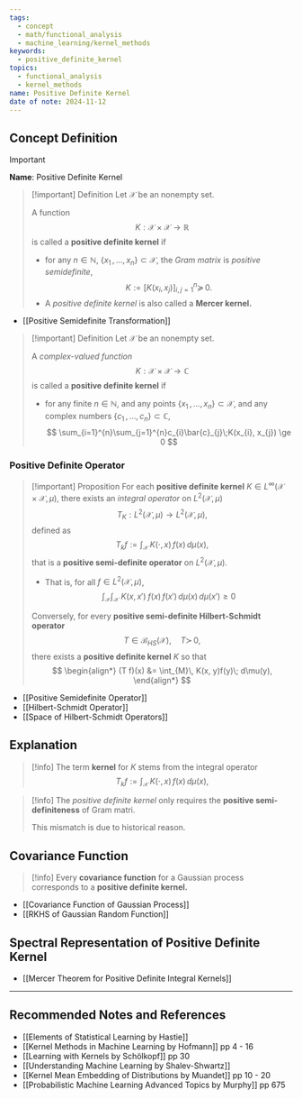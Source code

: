 ```yaml
---
tags:
  - concept
  - math/functional_analysis
  - machine_learning/kernel_methods
keywords:
  - positive_definite_kernel
topics:
  - functional_analysis
  - kernel_methods
name: Positive Definite Kernel
date of note: 2024-11-12
---
```


## Concept Definition

>[!important]
>**Name**: Positive Definite Kernel

>[!important] Definition
>Let $\mathcal{X}$ be an nonempty set. 
>
>A function $$K: \mathcal{X} \times \mathcal{X} \to \mathbb{R}$$ is called  a **positive definite kernel** if 
>- for any $n\in \mathbb{N}$, $\left\{ x_{1} \,{,}\ldots{,}\,x_{n}\right\} \subset \mathcal{X}$, the *Gram matrix*  is *positive semidefinite*,  $$K := [K(x_{i}, x_{j})]_{i,j=1}^{n} \succeq\,0.$$
>- A *positive definite kernel* is also called a **Mercer kernel.**

- [[Positive Semidefinite Transformation]]

>[!important] Definition
>Let $\mathcal{X}$ be an nonempty set. 
>
>A *complex-valued function* $$K: \mathcal{X} \times \mathcal{X} \to \mathbb{C}$$ is called  a **positive definite kernel** if 
>- for any finite $n\in \mathbb{N}$, and any points $\left\{ x_{1} \,{,}\ldots{,}\,x_{n}\right\} \subset \mathcal{X}$,  and any complex numbers $\{ c_{1}\,{,}\ldots{,}\,c_{n} \} \subset \mathbb{C}$, 
>  $$
>  \sum_{i=1}^{n}\sum_{j=1}^{n}c_{i}\bar{c}_{j}\;K(x_{i}, x_{j}) \ge 0
> $$



### Positive Definite Operator

>[!important] Proposition
>For each **positive definite kernel** $K \in L^{\infty}(\mathcal{X}\times \mathcal{X}, \mu)$, there exists an *integral operator* on $L^2(\mathcal{X},\mu)$
>$$
>T_{K}: L^2(\mathcal{X},\mu) \to L^2(\mathcal{X},\mu),
>$$
>defined as 
>$$
>T_{k}f := \int_{\mathcal{X}}\,K(\cdot, x)\,f(x)\,d\mu(x),
>$$
>that is a **positive semi-definite operator** on $L^2(\mathcal{X},\mu)$. 
>- That is, for all $f\in L^{2}(\mathcal{X},\mu)$, $$\int_{\mathcal{X}}\int_{\mathcal{X}}\;K(x, x')\;f(x)\,f(x')\,d\mu (x)\,d\mu(x') \ge 0$$
>  
>Conversely, for every **positive semi-definite Hilbert-Schmidt operator** $$T\in \mathcal{B}_{HS}(\mathcal{X}), \quad T \succ\, 0,$$ there exists a **positive definite kernel** $K$ so that
>$$
> \begin{align*}
> (T f)(x) &= \int_{M}\, K(x, y)f(y)\; d\mu(y),
> \end{align*}
>$$   

- [[Positive Semidefinite Operator]]
- [[Hilbert-Schmidt Operator]]
- [[Space of Hilbert-Schmidt Operators]]


## Explanation

>[!info]
>The term **kernel** for $K$ stems from the integral operator
>$$
>T_{k}f := \int_{\mathcal{X}}\,K(\cdot, x)\,f(x)\,d\mu(x),
>$$

>[!info]
>The *positive definite kernel* only requires the **positive semi-definiteness** of Gram matri.
>
>This mismatch is due to historical reason.


## Covariance Function

>[!info]
>Every **covariance function** for a Gaussian process corresponds to a **positive definite kernel.**

- [[Covariance Function of Gaussian Process]]
- [[RKHS of Gaussian Random Function]]


## Spectral Representation of Positive Definite Kernel

- [[Mercer Theorem for Positive Definite Integral Kernels]]



-----------
##  Recommended Notes and References



- [[Elements of Statistical Learning by Hastie]]
- [[Kernel Methods in Machine Learning by Hofmann]] pp 4 - 16
- [[Learning with Kernels by Schölkopf]] pp 30
- [[Understanding Machine Learning by Shalev-Shwartz]]
- [[Kernel Mean Embedding of Distributions by Muandet]] pp 10 - 20
- [[Probabilistic Machine Learning Advanced Topics by Murphy]] pp 675